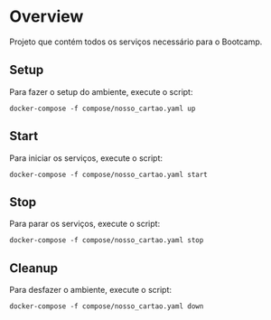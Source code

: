 # Overview

Projeto que contém todos os serviços necessário para o Bootcamp.

## Setup

Para fazer o setup do ambiente, execute o script:

`docker-compose -f compose/nosso_cartao.yaml up`

## Start

Para iniciar os serviços, execute o script:

`docker-compose -f compose/nosso_cartao.yaml start`

## Stop

Para parar os serviços, execute o script:


`docker-compose -f compose/nosso_cartao.yaml stop`

## Cleanup

Para desfazer o ambiente, execute o script:

`docker-compose -f compose/nosso_cartao.yaml down`
